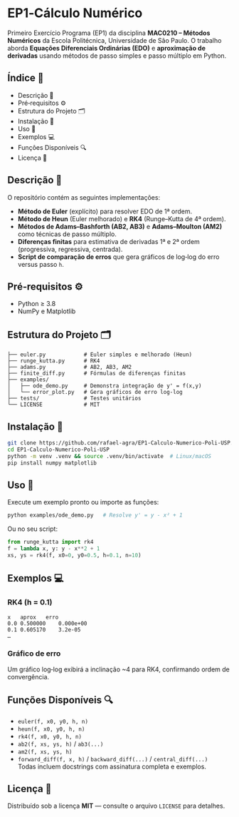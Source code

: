 # EP1‑Cálculo Numérico 

Primeiro Exercício Programa (EP1) da disciplina **MAC0210 – Métodos Numéricos** da Escola Politécnica, Universidade de São Paulo. O trabalho aborda **Equações Diferenciais Ordinárias (EDO)** e **aproximação de derivadas** usando métodos de passo simples e passo múltiplo em Python.

## Índice 📑
- Descrição 📝  
- Pré‑requisitos ⚙️  
- Estrutura do Projeto 🗂️  
- Instalação 🔧  
- Uso 🚀  
- Exemplos 💻  
- Funções Disponíveis 🔍  
- Licença 📜  

## Descrição 📝
O repositório contém as seguintes implementações:
- **Método de Euler** (explícito) para resolver EDO de 1ª ordem.  
- **Método de Heun** (Euler melhorado) e **RK4** (Runge–Kutta de 4ª ordem).  
- **Métodos de Adams–Bashforth (AB2, AB3)** e **Adams–Moulton (AM2)** como técnicas de passo múltiplo.  
- **Diferenças finitas** para estimativa de derivadas 1ª e 2ª ordem (progressiva, regressiva, centrada).  
- **Script de comparação de erros** que gera gráficos de log‑log do erro versus passo `h`.  

## Pré‑requisitos ⚙️
- Python ≥ 3.8  
- NumPy e Matplotlib  

## Estrutura do Projeto 🗂️
```
├── euler.py            # Euler simples e melhorado (Heun)
├── runge_kutta.py      # RK4
├── adams.py            # AB2, AB3, AM2
├── finite_diff.py      # Fórmulas de diferenças finitas
├── examples/
│   ├── ode_demo.py     # Demonstra integração de y' = f(x,y)
│   └── error_plot.py   # Gera gráficos de erro log‑log
├── tests/              # Testes unitários
└── LICENSE             # MIT
```

## Instalação 🔧
```bash
git clone https://github.com/rafael-agra/EP1-Calculo-Numerico-Poli-USP.git
cd EP1-Calculo-Numerico-Poli-USP
python -m venv .venv && source .venv/bin/activate  # Linux/macOS
pip install numpy matplotlib
```

## Uso 🚀
Execute um exemplo pronto ou importe as funções:
```bash
python examples/ode_demo.py   # Resolve y' = y - x² + 1
```

Ou no seu script:
```python
from runge_kutta import rk4
f = lambda x, y: y - x**2 + 1
xs, ys = rk4(f, x0=0, y0=0.5, h=0.1, n=10)
```

## Exemplos 💻
### RK4 (h = 0.1)
```
x	aprox	erro
0.0	0.500000	0.000e+00
0.1	0.605170	3.2e‑05
…
```
### Gráfico de erro
Um gráfico log‑log exibirá a inclinação ~4 para RK4, confirmando ordem de convergência.

## Funções Disponíveis 🔍
- `euler(f, x0, y0, h, n)`  
- `heun(f, x0, y0, h, n)`  
- `rk4(f, x0, y0, h, n)`  
- `ab2(f, xs, ys, h)` / `ab3(...)`  
- `am2(f, xs, ys, h)`  
- `forward_diff(f, x, h)` / `backward_diff(...)` / `central_diff(...)`  
Todas incluem docstrings com assinatura completa e exemplos.

## Licença 📜
Distribuído sob a licença **MIT** — consulte o arquivo `LICENSE` para detalhes.

